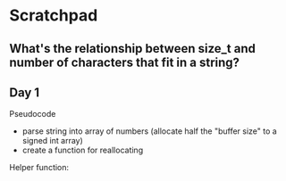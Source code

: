 # Scratchpad

## What's the relationship between size_t and number of characters that fit in a string?

## Day 1
Pseudocode
- parse string into array of numbers (allocate half the "buffer size" to a signed int array)
- create a function for reallocating

Helper function:


